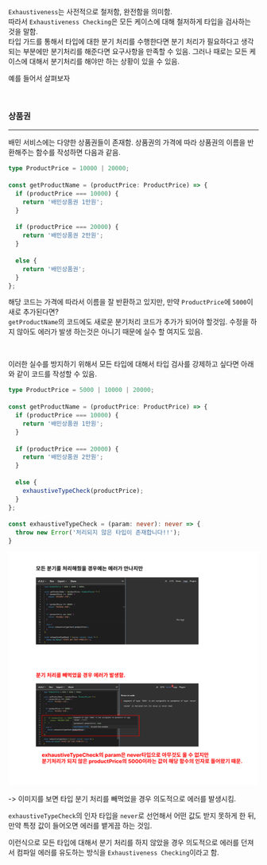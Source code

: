 `Exhaustiveness`는 사전적으로 철저함, 완전함을 의미함. <br />
따라서 `Exhaustiveness Checking`은 모든 케이스에 대해 철저하게 타입을 검사하는 것을 말함. <br />
타입 가드를 통해서 타입에 대한 분기 처리를 수행한다면 분기 처리가 필요하다고 생각되는 부분에만 분기처리를 해준다면 요구사항을 만족할 수 있음. 그러나 때로는 모든 케이스에 대해서 분기처리를 해야만 하는 상황이 있을 수 있음. <br />

예를 들어서 살펴보자

<br />

### 상품권
---
배민 서비스에는 다양한 상품권들이 존재함. 상품권의 가격에 따라 상품권의 이름을 반환해주는 함수를 작성하면 다음과 같음.
```ts
type ProductPrice = 10000 | 20000;

const getProductName = (productPrice: ProductPrice) => {
  if (productPrice === 10000) {
    return '배민상품권 1만원';
  }

  if (productPrice === 20000) {
    return '배민상품권 2만원';
  }

  else {
    return '배민상품권';
  }
};
```
해당 코드는 가격에 따라서 이름을 잘 반환하고 있지만, 만약 `ProductPrice`에 `5000`이 새로 추가된다면? <br />
`getProductName`의 코드에도 새로운 분기처리 코드가 추가가 되어야 할것임.
수정을 하지 않아도 에러가 발생 하는것은 아니기 때문에 실수 할 여지도 있음.

<br />

이러한 실수를 방지하기 위해서 모든 타입에 대해서 타입 검사를 강제하고 싶다면 아래와 같이 코드를 작성할 수 있음.

```ts
type ProductPrice = 5000 | 10000 | 20000;

const getProductName = (productPrice: ProductPrice) => {
  if (productPrice === 10000) {
    return '배민상품권 1만원';
  }

  if (productPrice === 20000) {
    return '배민상품권 2만원';
  }

  else {
    exhaustiveTypeCheck(productPrice);
  }
};

const exhaustiveTypeCheck = (param: never): never => {
  throw new Error('처리되지 않은 타입이 존재합니다!!');
}
```

<img src="../../assets/CH04/exhaustiveness_type_check.png" />

-> 이미지를 보면 타입 분기 처리를 빼먹었을 경우 의도적으로 에러를 발생시킴.

`exhaustiveTypeCheck`의 인자 타입을 `never`로 선언해서 어떤 값도 받지 못하게 한 뒤, 만약 특정 값이 들어오면 에러를 뱉게끔 하는 것임.


이런식으로 모든 타입에 대해서 분기 처리를 하지 않았을 경우 의도적으로 에러를 던져서 컴파일 에러를 유도하는 방식을 `Exhaustiveness Checking`이라고 함.




